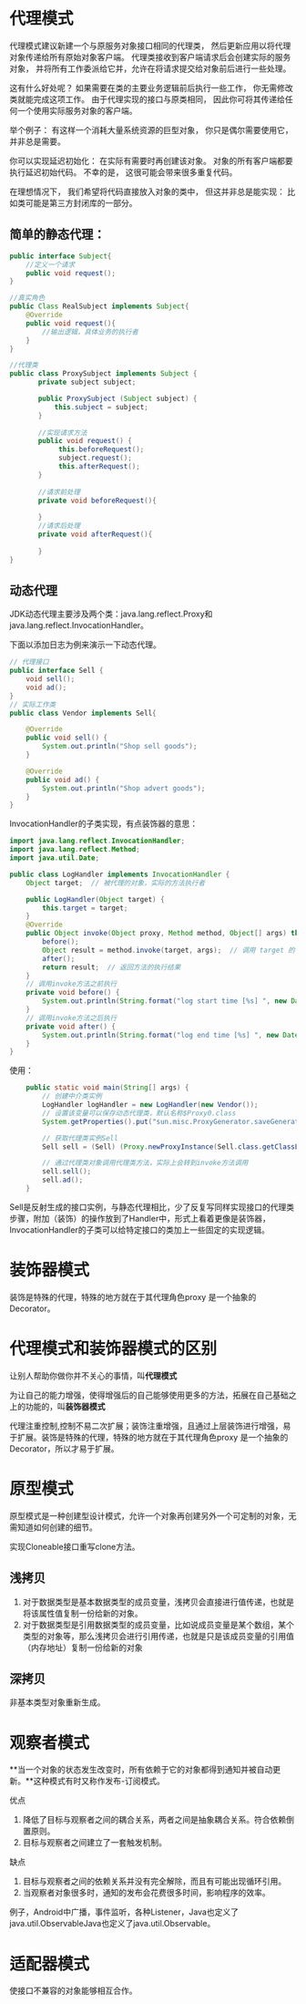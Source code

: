# 代理模式

代理模式建议新建一个与原服务对象接口相同的代理类， 然后更新应用以将代理对象传递给所有原始对象客户端。 代理类接收到客户端请求后会创建实际的服务对象， 并将所有工作委派给它并，允许在将请求提交给对象前后进行一些处理。

这有什么好处呢？ 如果需要在类的主要业务逻辑前后执行一些工作， 你无需修改类就能完成这项工作。 由于代理实现的接口与原类相同， 因此你可将其传递给任何一个使用实际服务对象的客户端。

举个例子： 有这样一个消耗大量系统资源的巨型对象， 你只是偶尔需要使用它， 并非总是需要。

你可以实现延迟初始化： 在实际有需要时再创建该对象。 对象的所有客户端都要执行延迟初始代码。 不幸的是， 这很可能会带来很多重复代码。

在理想情况下， 我们希望将代码直接放入对象的类中， 但这并非总是能实现： 比如类可能是第三方封闭库的一部分。

## 简单的静态代理：

```java
public interface Subject{
    //定义一个请求
    public void request();
}
```

```java
//真实角色
public Class RealSubject implements Subject{
    @Override
    public void request(){
        //输出逻辑，具体业务的执行者
    }
}
```

```java
//代理类
public class ProxySubject implements Subject {
       private subject subject;

       public ProxySubject (Subject subject) {
           this.subject = subject;
       } 
       
       //实现请求方法 
       public void request() {
            this.beforeRequest();
            subject.request();
            this.afterRequest();
       }
        
       //请求前处理 
       private void beforeRequest(){
       
       }
       //请求后处理
       private void afterRequest(){
       
       }      
}
```

## 动态代理

JDK动态代理主要涉及两个类：java.lang.reflect.Proxy和java.lang.reflect.InvocationHandler。

下面以添加日志为例来演示一下动态代理。

```java
// 代理接口
public interface Sell {
    void sell();
    void ad();
}
// 实际工作类
public class Vendor implements Sell{

    @Override
    public void sell() {
        System.out.println("Shop sell goods");
    }

    @Override
    public void ad() {
        System.out.println("Shop advert goods");
    }
}
```

InvocationHandler的子类实现，有点装饰器的意思：

```java
import java.lang.reflect.InvocationHandler;
import java.lang.reflect.Method;
import java.util.Date;

public class LogHandler implements InvocationHandler {
    Object target;  // 被代理的对象，实际的方法执行者

    public LogHandler(Object target) {
        this.target = target;
    }
    @Override
    public Object invoke(Object proxy, Method method, Object[] args) throws Throwable {
        before();
        Object result = method.invoke(target, args);  // 调用 target 的 method 方法
        after();
        return result;  // 返回方法的执行结果
    }
    // 调用invoke方法之前执行
    private void before() {
        System.out.println(String.format("log start time [%s] ", new Date()));
    }
    // 调用invoke方法之后执行
    private void after() {
        System.out.println(String.format("log end time [%s] ", new Date()));
    }
}
```

使用：

```java
    public static void main(String[] args) {
        // 创建中介类实例
        LogHandler logHandler = new LogHandler(new Vendor());
        // 设置该变量可以保存动态代理类，默认名称$Proxy0.class
        System.getProperties().put("sun.misc.ProxyGenerator.saveGeneratedFiles", "true");

        // 获取代理类实例Sell
        Sell sell = (Sell) (Proxy.newProxyInstance(Sell.class.getClassLoader(), new Class[]{Sell.class}, logHandler));

        // 通过代理类对象调用代理类方法，实际上会转到invoke方法调用
        sell.sell();
        sell.ad();
    }
```

Sell是反射生成的接口实例，与静态代理相比，少了反复写同样实现接口的代理类步骤，附加（装饰）的操作放到了Handler中，形式上看着更像是装饰器，InvocationHandler的子类可以给特定接口的类加上一些固定的实现逻辑。

# 装饰器模式

装饰是特殊的代理，特殊的地方就在于其代理角色proxy 是一个抽象的Decorator。

# **代理模式和装饰器模式的区别**

让别人帮助你做你并不关心的事情，叫**代理模式**

为让自己的能力增强，使得增强后的自己能够使用更多的方法，拓展在自己基础之上的功能的，叫**装饰器模式**

代理注重控制,控制不易二次扩展；装饰注重增强，且通过上层装饰进行增强，易于扩展。装饰是特殊的代理，特殊的地方就在于其代理角色proxy 是一个抽象的Decorator，所以才易于扩展。



# 原型模式

原型模式是一种创建型设计模式，允许一个对象再创建另外一个可定制的对象，无需知道如何创建的细节。

实现Cloneable接口重写clone方法。

## 浅拷贝

1. 对于数据类型是基本数据类型的成员变量，浅拷贝会直接进行值传递，也就是将该属性值复制一份给新的对象。
2. 对于数据类型是引用数据类型的成员变量，比如说成员变量是某个数组，某个类型的对象等，那么浅拷贝会进行引用传递，也就是只是该成员变量的引用值（内存地址）复制一份给新的对象

## 深拷贝

非基本类型对象重新生成。



# 观察者模式

**当一个对象的状态发生改变时，所有依赖于它的对象都得到通知并被自动更新。**这种模式有时又称作发布-订阅模式。

优点

1. 降低了目标与观察者之间的耦合关系，两者之间是抽象耦合关系。符合依赖倒置原则。
2. 目标与观察者之间建立了一套触发机制。

缺点

1. 目标与观察者之间的依赖关系并没有完全解除，而且有可能出现循环引用。
2. 当观察者对象很多时，通知的发布会花费很多时间，影响程序的效率。

例子，Android中广播，事件监听，各种Listener，Java也定义了java.util.ObservableJava也定义了java.util.Observable。



# **适配器模式**

使接口不兼容的对象能够相互合作。
